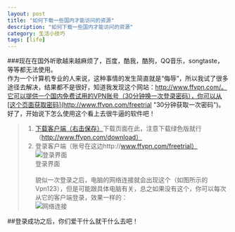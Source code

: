 ```yaml
---
layout: post
title: "如何下载一些国内才能访问的资源"
description: "如何下载一些国内才能访问的资源"
category: 生活小技巧
tags: [life]
---
```


###现在在国外听歌越来越麻烦了，百度，酷我，酷狗，QQ音乐，songtaste，等等都无法使用。  
作为一个计算机专业的人来说，这种事情的发生简直就是“侮辱”，所以我试了很多途径去解决，结果都不是很好，知道我发现这个网站：http://www.ffvpn.com/。它可以提供一个国内免费试用的VPN账号（30分钟换一次登录密码），你可以从[这个页面获取密码](http://www.ffvpn.com/freetrial "30分钟获取一次密码")。    
好了，开始说下怎么使用这个看上去很牛逼的软件吧！   
>1. [下载客户端（右击保存）](http://www.ffvpn.com/files/downloads/FFVpn_3.0.1.2.exe "客户端下载")下载页面在此，注意下载绿色版就行（http://www.ffvpn.com/download）     
>2. 登录客户端（账号在这边http://www.ffvpn.com/freetrial）   
![登录界面](http://farm8.staticflickr.com/7460/8719606348_b6ebfef8c6.jpg "登录界面")    
<span style="text-align:centet">登录界面</span><br/>    
貌似一次登录之后，电脑的网络连接就会出现这个（如图所示的Vpn123），但是可能跟具体电脑有关，总之如果没有这个，你可以每次从它的客户端登录，效果一样的：    
![网络连接](http://farm8.staticflickr.com/7455/8719606330_71e35c6131.jpg "网络连接")      


##登录成功之后，你们爱干什么就干什么去吧！
